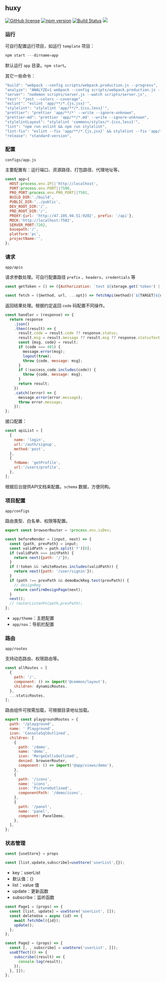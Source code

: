 ## huxy


[![GitHub license](https://img.shields.io/badge/license-MIT-blue.svg)](https://github.com/ahyiru/ihuxy/blob/develop/LICENSE)
[![npm version](https://img.shields.io/npm/v/@huxy/router.svg)](https://www.npmjs.com/package/@huxy/router)
[![Build Status](https://api.travis-ci.com/ahyiru/ihuxy.svg?branch=develop)](https://app.travis-ci.com/github/ahyiru/ihuxy)
[![](https://img.shields.io/badge/blog-ihuxy-blue.svg)](http://ihuxy.com/)


### 运行

可自行配置运行项目，如运行 `template` 项目：

```js
npm start ---dirname=app

```

默认运行 `app` 目录。`npm start`。

其它一些命令：

```js
"build": "webpack --config scripts/webpack.production.js --progress",
"analyze": "ANALYZE=1 webpack --config scripts/webpack.production.js --progress",
"server": "nodemon scripts/server.js --watch scripts/server.js",
"test": "jest --colors --coverage",
"eslint": "eslint 'app/**/*.{js,jsx}'",
"stylelint": "stylelint 'app/**/*.{css,less}'",
"prettier": "prettier 'app/**/*' --write --ignore-unknown",
"prettier-md": "prettier 'app/**/*.md' --write --ignore-unknown",
"stylelintLayout": "stylelint 'commons/styles/*.{css,less}'",
"lint": "npm run eslint && npm run stylelint",
"lint-fix": "eslint --fix 'app/**/*.{js,jsx}' && stylelint --fix 'app/**/*.{css,less}'",
"release": "standard-version",

```

### 配置

`configs/app.js`

主要配置有：运行端口、资源路径、打包路径、代理地址等。

```js
const app={
  HOST:process.env.IP||'http://localhost',
  PORT:process.env.PORT||7500,
  PRO_PORT:process.env.PRO_PORT||7501,
  BUILD_DIR:'./build',
  PUBLIC_DIR:'../public',
  DEV_ROOT_DIR:'/',
  PRD_ROOT_DIR:'/',
  PROXY:{url: 'http://47.105.94.51:9202', prefix: '/api'},
  MOCK:'http://localhost:7502',
  SERVER_PORT:7202,
  basepath:'/',
  platform:'pc',
  projectName:'',
};

```

### 请求

`app/apis`

请求参数处理。可自行配置路径 `prefix` 、`headers`、`credentials` 等

```js
const getToken = () => ({Authorization: `test ${storage.get('token') || ''}`});

const fetch = ({method, url, ...opt}) => fetchApi(method)(`${TARGET}${url}`, {...opt, headers: getToken(), credentials: 'omit'});

```

返回结果处理。根据约定返回 `code` 码配置不同操作。

```js
const handler = (response) => {
  return response
    .json()
    .then((result) => {
      result.code = result.code ?? response.status;
      result.msg = result.message ?? result.msg ?? response.statusText;
      const {msg, code} = result;
      if (code === 401) {
        message.error(msg);
        logout(true);
        throw {code, message: msg};
      }
      if (!success_code.includes(code)) {
        throw {code, message: msg};
      }
      return result;
    })
    .catch((error) => {
      message.error(error.message);
      throw error.message;
    });
};

```
接口配置：

```js
const apiList = [
  {
    name: 'login',
    url:'/auth/signup',
    method:'post',
  },
  {
    fnName: 'getProfile',
    url:'/users/profile',
  },
];

```

根据后台提供API文档来配置。`schema` 数据，方便同构。

### 项目配置

`app/configs`

路由类型、白名单、权限等配置。

```js
export const browserRouter = !process.env.isDev;

const beforeRender = (input, next) => {
  const {path, prevPath} = input;
  const validPath = path.split('?')[0];
  if (validPath === initPath) {
    return next({path: '/'});
  }
  if (!token && !whiteRoutes.includes(validPath)) {
    return next({path: '/user/signin'});
  }
  if (path !== prevPath && demoBackReg.test(prevPath)) {
    // designReg
    return confirmDesignPage(next);
  }
  next();
  // routerListenFn(path,prevPath);
};

```

- `app/theme`：主题配置
- `app/nav`：导航栏配置

### 路由

`app/routes`

支持动态路由、权限路由等。

```js
const allRoutes = [
  {
    path: '/',
    component: () => import('@common/layout'),
    children: dynamicRoutes,
  },
  ...staticRoutes,
];

```

路由组件可按需加载，可根据目录地址加载。

```js
export const playgroundRoutes = {
  path: '/playground',
  name: ' Playground',
  icon: 'ConsoleSqlOutlined',
  children: [
    {
      path: '/demo',
      name: 'demo',
      icon: 'MergeCellsOutlined',
      denied: browserRouter,
      component: () => import('@app/views/demo'),
    },
    {
      path: '/icons',
      name: 'icons',
      icon: 'PictureOutlined',
      componentPath: '/demo/icons',
    },
    {
      path: '/panel',
      name: 'panel',
      component: PanelDemo,
    },
  ],
};

```

### 状态管理

```js
const {useStore} = props

const [list,update,subscribe]=useStore('userList',{});

```

- key：userList
- 默认值：{}
- list：value 值
- update：更新函数
- subscribe：监听函数

```js
const Page1 = (props) => {
  const [list, update] = useStore('userList', []);
  const deleteUse = async (id) => {
    await fetchDel({id});
    update();
  };
};

const Page2 = (props) => {
  const [, , subscribe] = useStore('userList', []);
  useEffect(() => {
    subscribe((result) => {
      console.log(result);
    });
  }, []);
};
```


